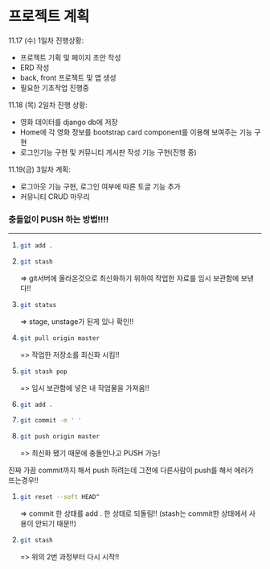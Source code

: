 # 프로젝트 계획

11.17 (수) 1일차 진행상황:

- 프로젝트 기획 및 페이지 초안 작성
- ERD 작성
- back, front 프로젝트 및 앱 생성
- 필요한 기초작업 진행중



11.18 (목) 2일차 진행 상황:

- 영화 데이터를 django db에 저장
- Home에 각 영화 정보를 bootstrap card component를 이용해 보여주는 기능 구현
- 로그인기능 구현 및 커뮤니티 게시판 작성 기능 구현(진행 중)



11.19(금) 3일차 계획:

- 로그아웃 기능 구현, 로그인 여부에 따른 토글 기능 추가
- 커뮤니티 CRUD 마무리







### 충돌없이 PUSH 하는 방법!!!!

------------------------------------------

1. ```bash
   git add .
   ```

2. ```bash
   git stash
   ```

   => git서버에 올라온것으로 최신화하기 위하여 작업한 자료를 임시 보관함에 보낸다!!

3. ```bash
   git status
   ```

   => stage, unstage가 된게 있나 확인!!

4. ```bash
   git pull origin master
   ```

   => 작업한 저장소를 최신화 시킴!!

5. ```bash
   git stash pop
   ```

    => 임시 보관함에 넣은 내 작업물을 가져옴!!

6. ```bash
   git add .
   ```

7. ```bash
   git commit -m ' '
   ```

8. ```bash
   git push origin master
   ```

   => 최신화 됐기 때문에 충돌안나고 PUSH 가능!

   

진짜 가끔 commit까지 해서 push 하려는데 그전에 다른사람이 push를 해서 에러가 뜨는경우!!

1. ```bash
   git reset --soft HEAD^
   ```

   => commit 한 상태를 add . 한 상태로 되돌림!! (stash는 commit한 상태에서 사용이 안되기 때문!!)

2. ```bash
   git stash
   ```

   => 위의 2번 과정부터 다시 시작!!